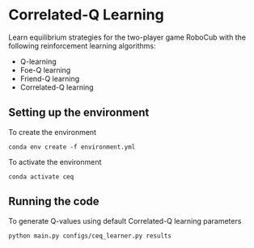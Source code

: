 # Correlated-Q Learning

Learn equilibrium strategies for the two-player game RoboCub with the following reinforcement learning algorithms:

- Q-learning
- Foe-Q learning
- Friend-Q learning
- Correlated-Q learning

## Setting up the environment

To create the environment

    conda env create -f environment.yml

To activate the environment

    conda activate ceq

## Running the code

To generate Q-values using default Correlated-Q learning parameters

    python main.py configs/ceq_learner.py results
